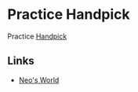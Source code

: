 # Practice Handpick

Practice [Handpick](https://github.com/henryruhs/handpick)


## Links

- [Neo's World](https://neos21.net/)
